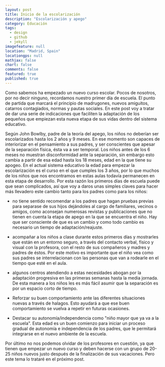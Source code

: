 ```yaml
---
layout: post
title: Inicio de la escolarización
description: "Escolarización y apego"
category: Educación
tags: 
  - design
  - github
  - jekyll
imagefeature: null
location: "Madrid, Spain"
locationgps: null
mathjax: false
chart: false
comments: false
featured: true
published: true
---
```




Como sabemos ha empezado un nuevo curso escolar. Pocos de nosotros, por no decir ninguno, recordamos nuestro primer día de escuela. El punto de partida que marcará el principio de madrugones, nuevos amiguitos, catarros contagiados, normas y pautas sociales. En este post voy a tratar de dar una serie de indicaciones que faciliten la adaptación de los pequeños que empiezan esta nueva etapa de sus vidas dentro del sistema educativo.

Según John Bowlby, padre de la teoría del apego, los niños no deberían ser escolarizados hasta los 2 años y 9 meses. En ese momento son capaces de interiorizar en el pensamiento a sus padres, y ser conscientes que apesar de la separación física, ésta va a ser temporal. Los niños antes de los 6 meses no muestran disconformidad ante la separación, sin embargo esto cambia a partir de esa edad hasta los 18 meses, edad en la que tiene su apogeo. En el actual sistema educativo la edad para empezar la escolarización es el curso en el que cumples los 3 años, por lo que muchos de los niños que nos encontramos en estas aulas todavía permanecen en esta etapa de desarrollo. Por esta razón los primeros días de escuela puede que sean complicados, así que voy a daros unas simples claves para hacer más llevadero este cambio tanto para los padres como para los niños:

- no tiene sentido recomendar a los padres que hagan pruebas previas para separase de sus hijos dejándoles al cargo de familiares, vecinos o amigos, como aconsejan numerosas revistas y publicaciones que no tienen en cuenta la etapa de apego en la que se encuentra el niño. Hay que ser consciente de que es un cambio y como todo cambio es necesario un tiempo de adaptación/reajuste.

- acompañar a los niños a clase durante estos primeros días y mostrarles que están en un entorno seguro, a través del contacto verbal, físico y visual con la profesora, con el resto de sus compañeros y madres y padres de éstos. Por este motivo es importante que el niño vea como sus padres se interrelacionan con las personas que van a rodearle en el tiempo que esté en el aula.

- algunos centros atendiendo a estas necesidades abogan por la adaptación progresiva en las primeras semanas hasta la media jornada. De esta manera a los niños les es más fácil asumir que la separación es por un espacio corto de tiempo.

- Reforzar su buen comportamiento ante las diferentes situaciones nuevas a través de halagos. Esto ayudará a que ese buen comportamiento se vuelva a repetir en futuras ocasiones. 

- Destacar su autonomía/independencia como "niño mayor que ya va a la escuela". Esta edad es un buen comienzo para iniciar un proceso gradual de autonomía e independencia de los padres, que le permitará integrarse en el nuevo ambiente de la escuela.

Por último no nos podemos olvidar de los profesores en cuestión, ya que tienen que empezar un nuevo curso y deben hacerse con un grupo de 20-25 niños nuevos justo después de la finalización de sus vacaciones. Pero este tema lo trataré en el próximo post.



